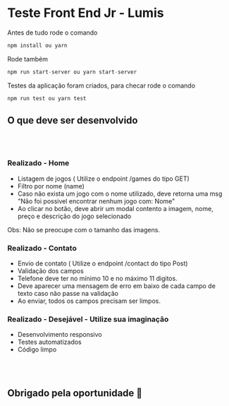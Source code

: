 # Teste Front End Jr - Lumis

<p>Antes de tudo rode o comando </p>

```javascript
npm install ou yarn
```

<p>Rode também</p>

```javascript
npm run start-server ou yarn start-server
```


<p>Testes da aplicação foram criados, para checar rode o comando</p>

```javascript
npm run test ou yarn test
```


## O que deve ser desenvolvido

</br>
</br>

### Realizado - Home

- Listagem de jogos ( Utilize o endpoint /games do tipo GET)
- Filtro por nome (name)
- Caso não exista um jogo com o nome utilizado, deve retorna uma msg "Não foi possivel encontrar nenhum jogo com: Nome"
- Ao clicar no botão, deve abrir um modal contento a imagem, nome, preço e descrição do jogo selecionado

Obs: Não se preocupe com o tamanho das imagens.

### Realizado - Contato

- Envio de contato ( Utilize o endpoint /contact do tipo Post)
- Validação dos campos
- Telefone deve ter no mínimo 10 e no máximo 11 digitos.
- Deve aparecer uma mensagem de erro em baixo de cada campo de texto caso não passe na validação
- Ao enviar, todos os campos precisam ser limpos.

### Realizado - Desejável - Utilize sua imaginação

- Desenvolvimento responsivo
- Testes automatizados
- Código limpo

</br>
</br>

## Obrigado pela oportunidade 🚀
